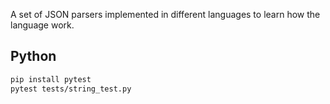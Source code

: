 A set of JSON parsers implemented in different languages to learn how the language work.

## Python

```sh
pip install pytest
pytest tests/string_test.py
```
